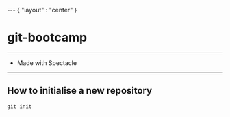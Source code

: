 --- { "layout" : "center" }
# git-bootcamp

---

- Made with Spectacle

---

## How to initialise a new repository

```
git init
```
